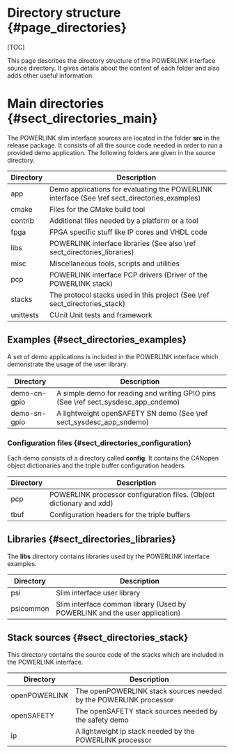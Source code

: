 Directory structure {#page_directories}
===================

[TOC]

This page describes the directory structure of the POWERLINK interface source directory.
It gives details about the content of each folder and also adds other useful information.

# Main directories {#sect_directories_main}
The POWERLINK slim interface sources are located in the folder **src** in the
release package. It consists of all the source code needed in order to run
a provided demo application. The following folders are given in the source directory.

Directory                     | Description
----------------------------- | -----------------------------------------------
app                           | Demo applications for evaluating the POWERLINK interface (See \ref sect_directories_examples)
cmake                         | Files for the CMake build tool
contrib                       | Additional files needed by a platform or a tool
fpga                          | FPGA specific stuff like IP cores and VHDL code
libs                          | POWERLINK interface libraries (See also \ref sect_directories_libraries)
misc                          | Miscellaneous tools, scripts and utilities
pcp                           | POWERLINK interface PCP drivers (Driver of the POWERLINK stack)
stacks                        | The protocol stacks used in this project (See \ref sect_directories_stack)
unittests                     | CUnit Unit tests and framework

## Examples {#sect_directories_examples}
A set of demo applications is included in the POWERLINK interface which demonstrate
the usage of the user library.

Directory                     | Description
----------------------------- | -----------------------------------------------
demo-cn-gpio                  | A simple demo for reading and writing GPIO pins (See \ref sect_sysdesc_app_cndemo)
demo-sn-gpio                  | A lightweight openSAFETY SN demo (See \ref sect_sysdesc_app_sndemo)


### Configuration files {#sect_directories_configuration}

Each demo consists of a directory called **config**. It contains the CANopen
object dictionaries and the triple buffer configuration headers.

Directory                     | Description
----------------------------- | -----------------------------------------------
pcp                           | POWERLINK processor configuration files. (Object dictionary and xdd)
tbuf                          | Configuration headers for the triple buffers


## Libraries {#sect_directories_libraries}
The __libs__ directory contains libraries used by the POWERLINK interface examples.

Directory                     | Description
----------------------------- | -----------------------------------------------
psi                           | Slim interface user library
psicommon                     | Slim interface common library (Used by POWERLINK and the user application)


## Stack sources {#sect_directories_stack}

This directory contains the source code of the stacks which are included in the
POWERLINK interface.

Directory                     | Description
----------------------------- | -----------------------------------------------
openPOWERLINK                 | The openPOWERLINK stack sources needed by the POWERLINK processor
openSAFETY                    | The openSAFETY stack sources needed by the safety demo
ip                            | A lightweight ip stack needed by the POWERLINK processor
